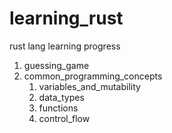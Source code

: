 # learning_rust
rust lang learning progress

1. guessing_game
2. common_programming_concepts
    1. variables_and_mutability
    2. data_types
    3. functions
    4. control_flow
